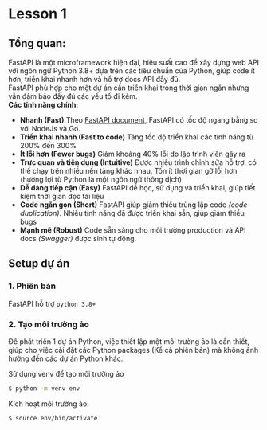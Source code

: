 # Lesson 1

## Tổng quan:

FastAPI là một microframework hiện đại, hiệu suất cao để xây dựng web API với ngôn ngữ Python 3.8+ dựa trên các tiêu chuẩn của Python, giúp code ít hơn, triển khai nhanh hơn và hổ trợ docs API đầy đủ.  
FastAPI phù hợp cho một dự án cần triển khai trong thời gian ngắn nhưng vẫn đảm bảo đầy đủ các yếu tố đi kèm.  
**Các tính năng chính:**

- **Nhanh (Fast)** Theo [FastAPI document](https://fastapi.tiangolo.com/), FastAPI có tốc độ ngang bằng so với NodeJs và Go.
- **Triển khai nhanh (Fast to code)** Tăng tốc độ triển khai các tính năng từ 200% đến 300%
- **Ít lỗi hơn (Fewer bugs)** Giảm khoảng 40% lỗi do lập trình viên gây ra
- **Trực quan và tiện dụng (Intuitive)** Được nhiều trình chỉnh sửa hỗ trợ, có thể chạy trên nhiều nền tảng khác nhau. Tốn ít thời gian gỡ lỗi hơn (hưởng lợi từ Python là một ngôn ngữ thông dịch)
- **Dễ dàng tiếp cận (Easy)** FastAPI dễ học, sử dụng và triển khai, giúp tiết kiệm thời gian đọc tài liệu
- **Code ngắn gọn (Short)** FastAPI giúp giảm thiểu trùng lặp code _(code duplication)_. Nhiều tính năng đã được triển khai sẵn, giúp giảm thiểu bugs
- **Mạnh mẽ (Robust)** Code sẵn sàng cho môi trường production và API docs _(Swagger)_ được sinh tự động.

## Setup dự án

### 1. Phiên bản

FastAPI hỗ trợ `python 3.8+`

### 2. Tạo môi trường ảo

Để phát triển 1 dự án Python, việc thiết lập một môi trường ảo là cần thiết, giúp cho việc cài đặt các Python packages (Kể cả phiên bản) mà không ảnh hưởng đến các dự án Python khác.

Sử dụng venv để tạo môi trường ảo

```bash
$ python -m venv env
```

Kích hoạt môi trường ảo:

```bash
$ source env/bin/activate
```
